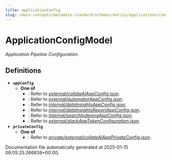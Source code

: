 ```yaml
---
title: applicationConfig
slug: /main-concepts/metadata-standard/schemas/entity/applications/configuration/applicationconfig
---
```


# ApplicationConfigModel

*Application Pipeline Configuration.*

## Definitions

- **`appConfig`**
  - **One of**
    - : Refer to *[external/collateAIAppConfig.json](#ternal/collateAIAppConfig.json)*.
    - : Refer to *[external/automatorAppConfig.json](#ternal/automatorAppConfig.json)*.
    - : Refer to *[internal/dataInsightsAppConfig.json](#ternal/dataInsightsAppConfig.json)*.
    - : Refer to *[internal/dataInsightsReportAppConfig.json](#ternal/dataInsightsReportAppConfig.json)*.
    - : Refer to *[internal/searchIndexingAppConfig.json](#ternal/searchIndexingAppConfig.json)*.
    - : Refer to *[external/slackAppTokenConfiguration.json](#ternal/slackAppTokenConfiguration.json)*.
- **`privateConfig`**
  - **One of**
    - : Refer to *[private/external/collateAIAppPrivateConfig.json](#ivate/external/collateAIAppPrivateConfig.json)*.


Documentation file automatically generated at 2025-01-15 09:05:25.266839+00:00.
